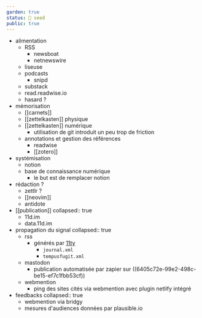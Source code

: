 ```yaml
---
garden: true
status: 🌱 seed
public: true
---
```


- alimentation
	- RSS
		- newsboat
		- netnewswire
	- liseuse
	- podcasts
		- snipd
	- substack
	- read.readwise.io
	- hasard ?
- mémorisation
	- [[carnets]]
	- [[zettelkasten]] physique
	- [[zettelkasten]] numérique
		- utilisation de git introduit un peu trop de friction
	- annotations et gestion des références
		- readwise
		- [[zotero]]
- systémisation
	- notion
	- base de connaissance numérique
		- le but est de remplacer notion
- rédaction ?
	- zettlr ?
	- [[neovim]]
	- antidote
- [[publication]]
  collapsed:: true
	- 11d.im
	- data.11d.im
- propagation du signal
  collapsed:: true
	- rss
		- générés par [11ty](https://www.11ty.dev/)
			- `journal.xml`
			- `tempusfugit.xml`
	- mastodon
		- publication automatisée par zapier sur ((6405c72e-99e2-498c-be15-ef7c1fbb53cf))
	- webmention
		- ping des sites cités via webmention avec plugin netlify intégré
- feedbacks
  collapsed:: true
	- webmention via bridgy
	- mesures d'audiences données par plausible.io